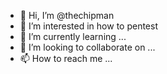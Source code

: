 - 👋 Hi, I’m @thechipman
- 👀 I’m interested in how to pentest
- 🌱 I’m currently learning ...
- 💞️ I’m looking to collaborate on ...
- 📫 How to reach me ...

<!---
thechipman/thechipman is a ✨ special ✨ repository because its `README.md` (this file) appears on your GitHub profile.
You can click the Preview link to take a look at your changes.
--->
